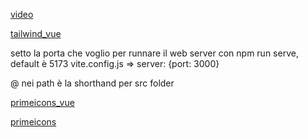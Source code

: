 [video](https://www.youtube.com/watch?v=VeNfHj6MhgA&ab_channel=TraversyMedia)

[tailwind_vue](https://v2.tailwindcss.com/docs/guides/vue-3-vite) 

setto la porta che voglio per runnare il web server con npm run serve, default è 5173 vite.config.js => server: {port: 3000}

@ nei path è la shorthand per src folder

[primeicons_vue](https://primevue.org/icons)

[primeicons](https://github.com/primefaces/primeicons)

